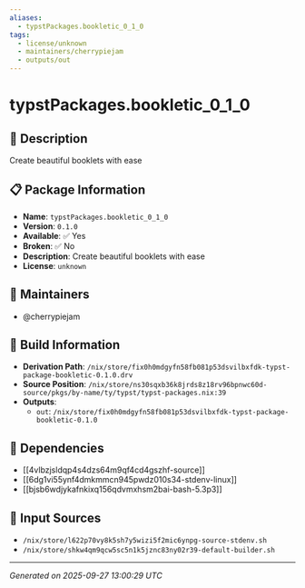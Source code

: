 ```yaml
---
aliases:
  - typstPackages.bookletic_0_1_0
tags:
  - license/unknown
  - maintainers/cherrypiejam
  - outputs/out
---
```


# typstPackages.bookletic_0_1_0

## 📝 Description

Create beautiful booklets with ease

## 📋 Package Information

- **Name**: `typstPackages.bookletic_0_1_0`
- **Version**: `0.1.0`
- **Available**: ✅ Yes
- **Broken**: ✅ No
- **Description**: Create beautiful booklets with ease
- **License**: `unknown`
## 👥 Maintainers

- @cherrypiejam


## 🔧 Build Information

- **Derivation Path**: `/nix/store/fix0h0mdgyfn58fb081p53dsvilbxfdk-typst-package-bookletic-0.1.0.drv`
- **Source Position**: `/nix/store/ns30sqxb36k8jrds8z18rv96bpnwc60d-source/pkgs/by-name/ty/typst/typst-packages.nix:39`
- **Outputs**:
  - `out`:  `/nix/store/fix0h0mdgyfn58fb081p53dsvilbxfdk-typst-package-bookletic-0.1.0`

## 🔗 Dependencies

- [[4vlbzjsldqp4s4dzs64m9qf4cd4gszhf-source]]
- [[6dg1vi55ynf4dmkmmcn945pwdz010s34-stdenv-linux]]
- [[bjsb6wdjykafnkixq156qdvmxhsm2bai-bash-5.3p3]]

## 📁 Input Sources

- `/nix/store/l622p70vy8k5sh7y5wizi5f2mic6ynpg-source-stdenv.sh`
- `/nix/store/shkw4qm9qcw5sc5n1k5jznc83ny02r39-default-builder.sh`

---
*Generated on 2025-09-27 13:00:29 UTC*
